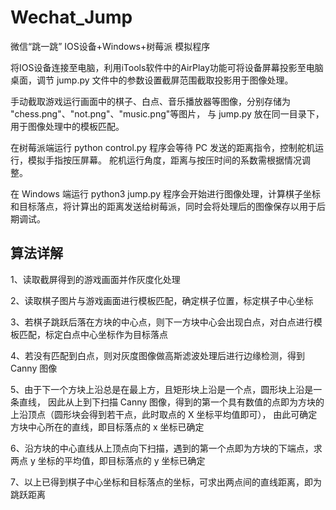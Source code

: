 # Wechat_Jump

微信“跳一跳” IOS设备+Windows+树莓派 模拟程序

将IOS设备连接至电脑，利用iTools软件中的AirPlay功能可将设备屏幕投影至电脑桌面，调节 jump.py 文件中的参数设置截屏范围截取投影用于图像处理。

手动截取游戏运行画面中的棋子、白点、音乐播放器等图像，分别存储为 "chess.png"、"not.png"、"music.png"等图片，
与 jump.py 放在同一目录下，用于图像处理中的模板匹配。

在树莓派端运行 python control.py 程序会等待 PC 发送的距离指令，控制舵机运行，模拟手指按压屏幕。
舵机运行角度，距离与按压时间的系数需根据情况调整。

在 Windows 端运行 python3 jump.py 程序会开始进行图像处理，计算棋子坐标和目标落点，将计算出的距离发送给树莓派，同时会将处理后的图像保存以用于后期调试。

## 算法详解

1、读取截屏得到的游戏画面并作灰度化处理

2、读取棋子图片与游戏画面进行模板匹配，确定棋子位置，标定棋子中心坐标

3、若棋子跳跃后落在方块的中心点，则下一方块中心会出现白点，对白点进行模板匹配，标定白点中心坐标作为目标落点

4、若没有匹配到白点，则对灰度图像做高斯滤波处理后进行边缘检测，得到 Canny 图像

5、由于下一个方块上沿总是在最上方，且矩形块上沿是一个点，圆形块上沿是一条直线，
因此从上到下扫描 Canny 图像，得到的第一个具有数值的点即为方块的上沿顶点（圆形块会得到若干点，此时取点的 X 坐标平均值即可），
由此可确定方块中心所在的直线，即目标落点的 x 坐标已确定

6、沿方块的中心直线从上顶点向下扫描，遇到的第一个点即为方块的下端点，求两点 y 坐标的平均值，即目标落点的 y 坐标已确定

7、以上已得到棋子中心坐标和目标落点的坐标，可求出两点间的直线距离，即为跳跃距离
